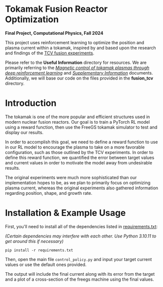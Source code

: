 # Tokamak Fusion Reactor Optimization

**Final Project, Computational Physics, Fall 2024**

This project uses reinforcement learning to optimize the position and plasma current within a tokamak, inspired by and based upon the research and findings of the [TCV fusion experiments](https://github.com/MrLou1976/PHY_329_Final_Project/blob/main/Useful%20Information/Magnetic%20control%20of%20tokamak%20plasmas%20through%20deep%20reinforcement%20learning.pdf). 

Please refer to the **Useful Information** directory for resources. We are primarily referring to the [*Magnetic control of tokamak plasmas through deep reinforcement learning*](https://github.com/MrLou1976/PHY_329_Final_Project/blob/main/Useful%20Information/Magnetic%20control%20of%20tokamak%20plasmas%20through%20deep%20reinforcement%20learning.pdf) and [*Supplementary Information*](https://github.com/MrLou1976/PHY_329_Final_Project/blob/main/Useful%20Information/Supplementary%20Information.pdf) documents. Additionally, we will base our code on the files provided in the **fusion_tcv** directory.

# Introduction

The tokamak is one of the more popular and efficient structures used in modern nuclear fusion reactors. Our goal is to train a PyTorch RL model using a reward function, then use the FreeGS tokamak simulator to test and display our results.

In order to accomplish this goal, we need to define a reward function to use in our RL model to encourage the plasma to take on a more favorable configuration, such as those outlined by the TCV experiments. In order to define this reward function, we quantified the error between target values and current values in order to motivate the model away from undesirable results.

The original experiments were much more sophisticated than our implementation hopes to be, as we plan to primarily focus on optimizing plasma current, whereas the original experiments also gathered information regarding position, shape, and growth rate.

# Installation & Example Usage

First, you'll need to install all of the dependencies listed in [requirements.txt](https://github.com/MrLou1976/PHY_329_Final_Project/blob/main/requirements.txt):

*(Certain dependencies may interfere with each other. Use Python 3.10.11 to get around this if necessary)*

```
pip install -r requirements.txt
```

Then, open the main file ```control_policy.py``` and input your target current values or use the default ones provided.

The output will include the final current along with its error from the target and a plot of a cross-section of the freegs machine using the final values.

